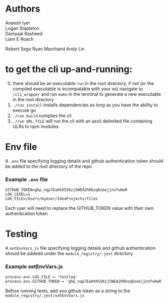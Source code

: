 # Authors
Aneesh Iyer  
Logan Stapleton  
Daniyaal Rasheed  
Liam E Roach 

Robert Sego
Ryan Marchand
Andy Lin

# to get the cli up-and-running:
0. there should be an executable `run` in the root directory, if not (or the compiled executable is incompatable with your os) navigate to `/cli_wrapper` and run `make` in the terminal to generate a new executable in the root directory
1. `./run install` installs dependencies as long as you have the ability to execute go
2. `./run build` complies the cli
3. `./run URL_FILE` will run the cli with an ascii delimited file containing ULRs to npm modules 

# Env file
A `.env` file specifying logging details and github authentication token should be added to the root directory of the repo
### Example `.env` file
```
GITHUB_TOKEN=ghp_nqp7EaHtK5SKzj5WEA2hRbsq6zeejjnnfuHwR
LOG_LEVEL=1
LOG_FILE=/Users/myUser/IdeaProjects/files
```
Each user will need to replace the GITHUB_TOKEN value with their own authentication token

# Testing
A `setEnvVars.js` file specifying logging details and github authentication should be addedd under the `module_registry/.jest` directory
### Example setEnvVars.js
```
process.env.LOG_FILE = 'testlog'
process.env.GITHUB_TOKEN = 'ghp_nqp7EaHtK5SKzj5WEA2hRbsq6zeejjnnfuHwR'
```
Before running tests, add you github token as a string to the `module_registry/.jest/setEnvVars.js`


